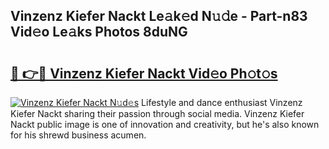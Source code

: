 ## Vinzenz Kiefer Nackt Le𝚊k𝚎d N𝚞𝚍e - Part-n83 Vid𝚎o Le𝚊ks Photos 8duNG

# <h2><a href="http://fb1kq8.evod.top/?m=Vinzenz+Kiefer+Nackt">🔗 👉🔴 Vinzenz Kiefer Nackt Vid𝚎o Ph𝚘t𝚘s</a></h2>

[![Vinzenz Kiefer Nackt N𝚞d𝚎s](https://i.imgur.com/8V9OHl7.gif)](http://fb1kq8.evod.top/?m=Vinzenz+Kiefer+Nackt)
Lifestyle and dance enthusiast Vinzenz Kiefer Nackt sharing their passion through social media. Vinzenz Kiefer Nackt public image is one of innovation and creativity, but he's also known for his shrewd business acumen. 
